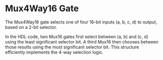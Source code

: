 # Mux4Way16 Gate

The Mux4Way16 gate selects one of four 16-bit inputs (a, b, c, d) to output, based on a 2-bit selector.

In the HDL code, two Mux16 gates first select between (a, b) and (c, d) using the least significant selector bit. A third Mux16 then chooses between those results using the most significant selector bit. This structure efficiently implements the 4-way selection logic.